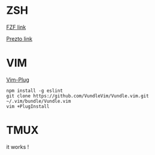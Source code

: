# ZSH 

[FZF link](https://github.com/junegunn/fzf)

[Prezto link](https://github.com/sorin-ionescu/prezto)

# VIM 

[Vim-Plug](https://github.com/junegunn/vim-plug)

```
npm install -g eslint 
git clone https://github.com/VundleVim/Vundle.vim.git ~/.vim/bundle/Vundle.vim
vim +PlugInstall
```

# TMUX 

it works ! 


